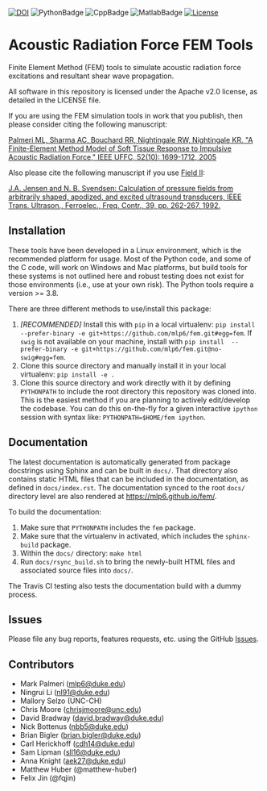 [![DOI](https://zenodo.org/badge/72387361.svg)](https://zenodo.org/badge/latestdoi/72387361)
![PythonBadge](https://github.com/mlp6/fem/actions/workflows/python-package.yml/badge.svg)
![CppBadge](https://github.com/mlp6/fem/actions/workflows/c-cpp.yml/badge.svg)
![MatlabBadge](https://github.com/mlp6/fem/actions/workflows/matlab.yml/badge.svg)
[![License](https://img.shields.io/badge/License-Apache%202.0-blue.svg)](https://opensource.org/licenses/Apache-2.0)

# Acoustic Radiation Force FEM Tools
Finite Element Method (FEM) tools to simulate acoustic radiation force
excitations and resultant shear wave propagation.

All software in this repository is licensed under the Apache v2.0 license, as
detailed in the LICENSE file.

If you are using the FEM simulation tools in work that you publish, then please
consider citing the following manuscript:

[Palmeri ML, Sharma AC, Bouchard RR, Nightingale RW, Nightingale KR. "A
Finite-Element Method Model of Soft Tissue Response to Impulsive Acoustic
Radiation Force," IEEE UFFC, 52(10): 1699-1712,
2005](http://www.ncbi.nlm.nih.gov/pmc/articles/PMC2818996/)

Also please cite the following manuscript if you use [Field
II](http://field-ii.dk):

[J.A. Jensen and N. B. Svendsen: Calculation of pressure fields from
arbitrarily shaped, apodized, and excited ultrasound transducers, IEEE Trans.
Ultrason., Ferroelec., Freq. Contr., 39, pp. 262-267,
1992.](http://ieeexplore.ieee.org/xpls/abs_all.jsp?arnumber=139123)

## Installation
These tools have been developed in a Linux environment, which is the
recommended platform for usage.  Most of the Python code, and some of the C
code, will work on Windows and Mac platforms, but build tools for these systems
is not outlined here and robust testing does not exist for those environments
(i.e., use at your own risk).  The Python tools require a version >= 3.8.

There are three different methods to use/install this package:
1. *[RECOMMENDED]* Install this with `pip` in a local virtualenv: `pip install 
   --prefer-binary -e git+https://github.com/mlp6/fem.git#egg=fem`.
   If `swig` is not available on your machine, install with `pip install 
   --prefer-binary -e git+https://github.com/mlp6/fem.git@no-swig#egg=fem`.
1. Clone this source directory and manually install it in your local
   virtualenv: `pip install -e .`
1. Clone this source directory and work directly with it by defining
   `PYTHONPATH` to include the root directory this repository was cloned into.
   This is the easiest method if you are planning to actively edit/develop the
   codebase.  You can do this on-the-fly for a given interactive `ipython`
   session with syntax like: `PYTHONPATH=$HOME/fem ipython`.

## Documentation
The latest documentation is automatically generated from package docstrings
using Sphinx and can be built in ``docs/``.  That directory also contains
static HTML files that can be included in the documentation, as defined in
`docs/index.rst`.  The documentation synced to the root `docs/` directory level
are also rendered at https://mlp6.github.io/fem/.

To build the documentation:
1. Make sure that `PYTHONPATH` includes the `fem` package.
1. Make sure that the virtualenv in activated, which includes the
   `sphinx-build` package.
1. Within the `docs/` directory: `make html`
1. Run `docs/rsync_build.sh` to bring the newly-built HTML files and associated
   source files into `docs/`.

The Travis CI testing also tests the documentation build with a dummy process.

## Issues
Please file any bug reports, features requests, etc. using the GitHub
[Issues](https://github.com/mlp6/fem/issues).

## Contributors
- Mark Palmeri (mlp6@duke.edu)
- Ningrui Li (nl91@duke.edu)
- Mallory Selzo (UNC-CH)
- Chris Moore (chrisjmoore@unc.edu)
- David Bradway (david.bradway@duke.edu)
- Nick Bottenus (nbb5@duke.edu)
- Brian Bigler (brian.bigler@duke.edu)
- Carl Herickhoff (cdh14@duke.edu)
- Sam Lipman (sll16@duke.edu)
- Anna Knight (aek27@duke.edu)
- Matthew Huber (@matthew-huber)
- Felix Jin (@fqjin)
